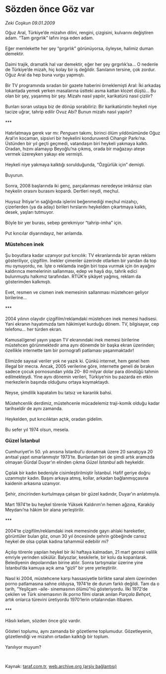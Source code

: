 # Sözden önce Göz var

*Zeki Coşkun 09.01.2009*

<div class="taraf_structure_2col_1zq">
<div class="margen_n">



 <p>Oğuz Aral, Türkiye’de mizahın dilini, rengini, çizgisini, kulvarını değiştiren adam. “Tam gırgırlık” lafını inşa eden adam. <br/><br/>Eğer memlekette her şey “gırgırlık” görünüyorsa, öyleyse, halimiz duman demektir. <br/><br/>Daimi trajik, dramatik hal var demektir, eğer her şey gırgırlık’sa... O nedenle de Türkiye’de mizah, hiç kolay bir iş değildir. Sanılanın tersine, çok zordur. Oğuz Aral da hep buna vurgu yapmıştı. <br/><br/>Bir TV programında sıradan bir gazete haberini örneklemişti Aral: İki arkadaş lokantada yemek yerken masalarına üstteki asma kattan klozet düştü... Bu olan bir şey, yaşanmış bir şey. Mizahı nasıl yapılır, karikatürü nasıl çizilir? <br/><br/>Bunları soran ustaya biz de dönüp sorabiliriz: Bir karikatüristin heykeli niye tacize uğrar, tahrip edilir Ovuz Abi? Bunun mizahı nasıl yapılır? <br/><br/>*** <br/><br/>Hatırlatmaya gerek var mı: <i>Penguen</i> takımı, birinci ölüm yıldönümünde Oğuz Aral’ın kocaman, sipsivri bir heykelini konduruverdi Cihangir Parkı’na. Üstünden bir yıl geçti geçmedi, vatandaşın biri heykeli yakmaya kalktı. Oradan, hızını alamayıp Beyoğlu’na çıkmış, orada bir mağazayı ateşe vermek üzereyken yakayı ele vermişti. <br/><br/>Heykeli niye yakmaya kalktığı sorulduğunda, “Özgürlük için” demişti. <br/><br/>Buyurun. <br/><br/>Sonra, 2008 başlarında iki genç, parçalanması neredeyse imkânsız olan heykelin orasını burasını kopardı. Dertleri neydi, meçhul. <br/><br/>Huysuz İhtiyar’ın sağlığında işlerini beğenmediği meçhul mizahçı, çizerlerden (ya da aday) birileri hırslarını heykelden çıkartmaya kalktı, desek, yaşları tutmuyor. <br/><br/>Böyle bir yer burası, sebep gerekmiyor “tahrip-imha” için. <br/><br/>Put kırıcılar diyarındayız, her anlamda.<b> <br/><br/><font size="3">Müstehcen inek</font> </b><br/><br/>Şu boyutlara kadar uzanıyor put kırıcılık: TV ekranlarında bir ayran reklamı gösteriliyor, çizgifilm. İnekler çimenler üzerinde otlarken bir yandan da top mu oynuyordu, ne. İşte o reklamda ineğin biri topa vurmak için ön ayağını kaldırınca memelerinin sallanması, edep ve hayâ dışı, tahrik edici bulunmuştu halkımız tarafından. RTÜK’e şikâyet yağmış, reklam da gösterimden kalkmıştı. <br/><br/>Evet, resmen ve cismen inek memesinin sallanması müstehcen geliyor birilerine... <br/><br/>*** <br/><br/>2004 yılının olayıdır çizgifilm/reklamdaki müstehcen inek memesi hadisesi. Yani ekranın hayatımızda tam hâkimiyet kurduğu dönem. TV, bilgisayar, cep telefonu... her türden ekran. <br/><br/>Kamusal/genel yayın yapan TV ekranındaki inek memesi birilerine müstehcen görünmektedir ama aynı dönemde bir başka ekran üzerinden; özellikle internette tam bir pornografi patlaması yaşanmaktadır! <br/><br/>Elimizde sayısal veriler yok ne yazık ki. Çünkü internet, hem genel hem illegal bir mecra. Ancak, 2005 verilerine göre, internette geneli de bırakın sadece çocuk pornosundan yılda 20- 80 milyar dolar para döndüğü tahmin edilmekteydi. Yine aynı dönemin verileri, Türkiye’nin bu pazarda en etkin merkezlerin başında olduğunu ortaya koymaktaydı. <br/><br/>Neyse, şimdilik kapatalım bu tatsız ve karanlık bahsi. <br/><br/>Müstehcenlik derdimiz, müstehcenle mücadelemiz traji-komik olduğu kadar tarihseldir de aynı zamanda. <br/><br/>Heykelden, put kırıcılıktan açtık, oradan gidelim. <br/><br/>Bu sefer yıl 1974 olsun, mesela. <b><br/><br/><font size="3">Güzel İstanbul</font></b><font size="3"> <br/></font><br/>Cumhuriyet’in 50. yılı anısına İstanbul’u donatmak üzere 20 sanatçıya 20 anıtsal yapıt ısmarlanmıştır 1973’te. Bunlardan biri de şimdi artık aramızda olmayan Gürdal Duyar’ın elinden çıkma <i>Güzel İstanbul</i> adlı heykeldir. <br/><br/>Çıplak bir kadın bedeniyle cisimleştirilmiştir İstanbul. Hafif geriye doğru uzanmıştır kadın. Başını arkaya atmış, kollar, arkadan bağlanmışçasına kaidenin arkasına uzanıyor. <br/><br/>Şehir, zincirinden kurtulmaya çalışan bir güzel kadındır, Duyar’ın anlatımıyla. <br/><br/>Mart 1974’te bu heykel törenle Yüksek Kaldırım’ın hemen ağzına, Karaköy Meydanı’na hâkim bir alana yerleştirilir. <br/><br/>*** <br/><br/>2004’te çizgifilm/reklamdaki inek memesinde gayrı ahlaki hareketler, görüntüler bulan göz, onun 30 yıl öncesinde şehrin göbeğinde cansız heykel de olsa çıplak kadına tahammül edebilir mi? <br/><br/>Açılışı törenle yapılan heykel bir iki haftaya kalmadan, 21 mart gecesi valilik emriyle yerinden sökülür. Balyozlar, keskilerle, bir kolu da koparılarak. Belediyenin depolarından birine atılır. Sonra tartışmalar üzerine yine İstanbul’da kamuya açık ama “gizli” bir yere yerleştirilir. <br/><br/>Nasıl ki 2004, müstehcene karşı hassasiyetle birlikte sanal alem üzerinden porno patlamasına sahne olduysa, 1974’te de durum farklı değildi. Tam da o tarih, “Yeşilçam –aile- sinemasının ölümü”nü gösteriyordu. İlki 1972’de çekilen ve Türk sinemasının ilk porno filmi olarak anılan <i>Parçala Behçet</i>, artık onlarca türevini üretiyordu 1970’lerin ortalarından itibaren. <br/><br/>*** <br/><br/>Hâsılı kelam, sözden önce göz vardır. <br/><br/>Gösteri toplumu, aynı zamanda bir gözetleme toplumudur. Gözetleyenin, gözetlendiği ve mizahın ortadan kalktığı bir toplum. <br/><br/>Yanılıyor muyum?</p>

<br/>


<div id="taraf_not">
</div>

</div>


</div>

Kaynak: [taraf.com.tr](http://www.taraf.com.tr:80/makale/3477.htm), [web.archive.org (arşiv bağlantısı)](http://web.archive.org/web/20090304152704/http://www.taraf.com.tr:80/makale/3477.htm)
